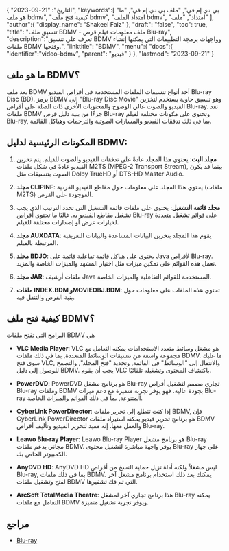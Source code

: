 {
"التاريخ": "21-09-2023",
   "keywords":[
"بي دي إم في",
"ملف بي دي إم في",
"ما هو ملف bdmv",
"كيفية فتح ملف bdmv",
"امتداد الملف bdmv",
"امتداد",
"ملف"
],
   "author":{
"display_name": "Shakeel Faiz"
},
"draft": "false",
"toc": true,
"title": "تنسيق ملف BDMV - ملف معلومات فيلم قرص Blu-ray",
   "description":"تعرف على تنسيق BDMV وواجهات برمجة التطبيقات التي يمكنها إنشاء ملفات BDMV وفتحها.",
"linktitle": "BDMV",
   "menu":{
      "docs":{
         "identifier":"video-bdmv",
"parent": "فيديو"
}
},
"lastmod": "2023-09-21"
}

## ما هو ملف BDMV؟

يعد ملف BDMV أحد أنواع تنسيقات الملفات المستخدمة في أقراص الفيديو Blu-ray Disc (BD). يرمز BDMV إلى "Blu-ray Disc Movie" وهو تنسيق حاوية يستخدم لتخزين الفيديو والصوت عالي الوضوح والمحتويات الأخرى ذات الصلة على أقراص Blu-ray. تعد ملفات BDMV جزءًا من بنية دليل قرص Blu-ray وتحتوي على مكونات مختلفة لفيلم Blu-ray, بما في ذلك تدفقات الفيديو والمسارات الصوتية والترجمات وهياكل القائمة.

## المكونات الرئيسية لدليل BDMV:

1. **مجلد البث**: يحتوي هذا المجلد عادةً على تدفقات الفيديو والصوت للفيلم. يتم تخزين الفيديو عادةً في شكل ملفات M2TS (MPEG-2 Transport Stream), بينما قد يكون الصوت بتنسيقات مثل Dolby TrueHD أو DTS-HD Master Audio.

2. **مجلد CLIPINF**: يحتوي هذا المجلد على معلومات حول مقاطع الفيديو الفردية (ملفات M2TS) الموجودة على القرص.

3. **مجلد قائمة التشغيل**: يحتوي على ملفات قائمة التشغيل التي تحدد الترتيب الذي يجب تشغيل مقاطع الفيديو به. غالبًا ما تحتوي أقراص Blu-ray على قوائم تشغيل متعددة لخيارات عرض أو إصدارات مختلفة للفيلم.

4. **مجلد AUXDATA**: يقوم هذا المجلد بتخزين البيانات المساعدة والبيانات التعريفية المرتبطة بالفيلم.

5. **مجلد BDJO**: يحتوي على هياكل قائمة تفاعلية قائمة على Java لأقراص Blu-ray. تعمل هذه القوائم على تمكين ميزات مثل اختيار المشهد والميزات الخاصة والمزيد.

6. **مجلد JAR**: ملفات أرشيف Java المستخدمة للقوائم التفاعلية والميزات الخاصة.

7. **ملفات INDEX.BDM وMOVIEOBJ.BDM**: تحتوي هذه الملفات على معلومات حول بنية القرص والتنقل فيه.

## كيفية فتح ملف BDMV؟

البرامج التي تفتح ملفات BDMV هي

- **VLC Media Player**: VLC هو مشغل وسائط متعدد الاستخدامات يمكنه التعامل مع مجموعة واسعة من تنسيقات الوسائط المتعددة, بما في ذلك ملفات BDMV. ما عليك سوى فتح VLC, والانتقال إلى "الوسائط" في القائمة, وتحديد "فتح المجلد", والتصفح للوصول إلى دليل BDMV. يجب أن يقوم VLC باكتشاف المحتوى وتشغيله تلقائيًا.

- **PowerDVD**: PowerDVD هو برنامج مشغل Blu-ray تجاري مصمم لتشغيل أقراص Blu-ray وملفات BDMV بجودة عالية. فهو يوفر تجربة متميزة مع دعم ميزات Blu-ray المتنوعة, بما في ذلك القوائم والميزات الخاصة.

- **CyberLink PowerDirector**: إذا كنت تتطلع إلى تحرير ملفات BDMV, فإن CyberLink PowerDirector هو برنامج تحرير فيديو يمكنه استيراد ملفات BDMV والعمل معها. إنه مفيد لتحرير الفيديو وتأليف أقراص Blu-ray.

- **Leawo Blu-ray Player**: Leawo Blu-ray Player هو برنامج مشغل Blu-ray مجاني يدعم ملفات BDMV. يوفر واجهة مباشرة لتشغيل محتوى Blu-ray على جهاز الكمبيوتر الخاص بك.

- **AnyDVD HD**: AnyDVD HD ليس مشغلاً ولكنه أداة تزيل حماية النسخ من أقراص Blu-ray, بما في ذلك ملفات BDMV. يمكنك بعد ذلك استخدام برنامج مشغل آخر لفتح وتشغيل ملفات BDMV التي تم فك تشفيرها.

- **ArcSoft TotalMedia Theatre**: هذا برنامج تجاري آخر لمشغل Blu-ray يمكنه التعامل مع ملفات BDMV ويوفر تجربة تشغيل متميزة.

## مراجع
* [Blu-ray](https://en.wikipedia.org/wiki/Blu-ray)
